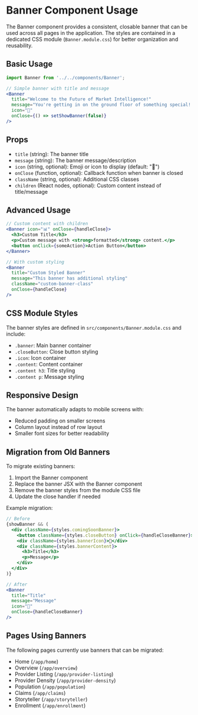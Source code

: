 # Banner Component Usage

The Banner component provides a consistent, closable banner that can be used across all pages in the application. The styles are contained in a dedicated CSS module (`Banner.module.css`) for better organization and reusability.

## Basic Usage

```jsx
import Banner from '../../components/Banner';

// Simple banner with title and message
<Banner
  title="Welcome to the Future of Market Intelligence!"
  message="You're getting in on the ground floor of something special! We're thrilled to have you as an early adopter of Market Mover."
  icon="🚀"
  onClose={() => setShowBanner(false)}
/>
```

## Props

- `title` (string): The banner title
- `message` (string): The banner message/description
- `icon` (string, optional): Emoji or icon to display (default: "🚀")
- `onClose` (function, optional): Callback function when banner is closed
- `className` (string, optional): Additional CSS classes
- `children` (React nodes, optional): Custom content instead of title/message

## Advanced Usage

```jsx
// Custom content with children
<Banner icon="📊" onClose={handleClose}>
  <h3>Custom Title</h3>
  <p>Custom message with <strong>formatted</strong> content.</p>
  <button onClick={someAction}>Action Button</button>
</Banner>

// With custom styling
<Banner
  title="Custom Styled Banner"
  message="This banner has additional styling"
  className="custom-banner-class"
  onClose={handleClose}
/>
```

## CSS Module Styles

The banner styles are defined in `src/components/Banner.module.css` and include:

- `.banner`: Main banner container
- `.closeButton`: Close button styling
- `.icon`: Icon container
- `.content`: Content container
- `.content h3`: Title styling
- `.content p`: Message styling

## Responsive Design

The banner automatically adapts to mobile screens with:
- Reduced padding on smaller screens
- Column layout instead of row layout
- Smaller font sizes for better readability

## Migration from Old Banners

To migrate existing banners:

1. Import the Banner component
2. Replace the banner JSX with the Banner component
3. Remove the banner styles from the module CSS file
4. Update the close handler if needed

Example migration:
```jsx
// Before
{showBanner && (
  <div className={styles.comingSoonBanner}>
    <button className={styles.closeButton} onClick={handleCloseBanner}>×</button>
    <div className={styles.bannerIcon}>🚀</div>
    <div className={styles.bannerContent}>
      <h3>Title</h3>
      <p>Message</p>
    </div>
  </div>
)}

// After
<Banner
  title="Title"
  message="Message"
  icon="🚀"
  onClose={handleCloseBanner}
/>
```

## Pages Using Banners

The following pages currently use banners that can be migrated:
- Home (`/app/home`)
- Overview (`/app/overview`)
- Provider Listing (`/app/provider-listing`)
- Provider Density (`/app/provider-density`)
- Population (`/app/population`)
- Claims (`/app/claims`)
- Storyteller (`/app/storyteller`)
- Enrollment (`/app/enrollment`) 